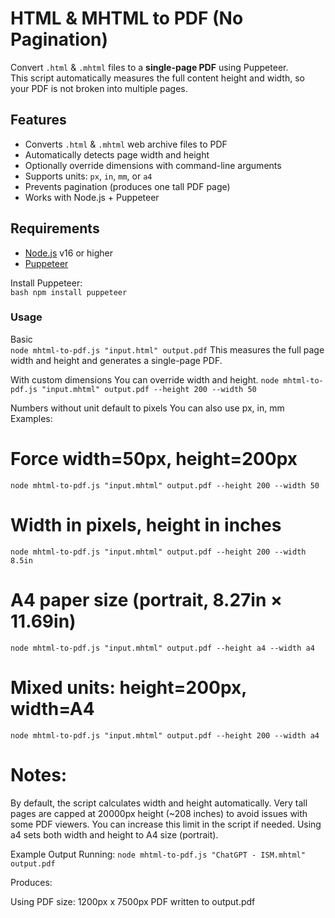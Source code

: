 # HTML & MHTML to PDF (No Pagination)

Convert `.html` & `.mhtml` files to a **single-page PDF** using Puppeteer.  
This script automatically measures the full content height and width, so your PDF is not broken into multiple pages.

## Features

- Converts `.html` & `.mhtml` web archive files to PDF
- Automatically detects page width and height
- Optionally override dimensions with command-line arguments
- Supports units: `px`, `in`, `mm`, or `a4`
- Prevents pagination (produces one tall PDF page)
- Works with Node.js + Puppeteer

## Requirements

- [Node.js](https://nodejs.org/) v16 or higher
- [Puppeteer](https://pptr.dev/)

Install Puppeteer:  
`bash
npm install puppeteer`

### Usage
Basic  
`node mhtml-to-pdf.js "input.html" output.pdf`
This measures the full page width and height and generates a single-page PDF.

With custom dimensions
You can override width and height.
`node mhtml-to-pdf.js "input.mhtml" output.pdf --height 200 --width 50`

Numbers without unit default to pixels
You can also use px, in, mm
Examples:

# Force width=50px, height=200px
`node mhtml-to-pdf.js "input.mhtml" output.pdf --height 200 --width 50`

# Width in pixels, height in inches
`node mhtml-to-pdf.js "input.mhtml" output.pdf --height 200 --width 8.5in`

# A4 paper size (portrait, 8.27in × 11.69in)
`node mhtml-to-pdf.js "input.mhtml" output.pdf --height a4 --width a4`

# Mixed units: height=200px, width=A4
`node mhtml-to-pdf.js "input.mhtml" output.pdf --height 200 --width a4`

# Notes:  
By default, the script calculates width and height automatically.
Very tall pages are capped at 20000px height (~208 inches) to avoid issues with some PDF viewers. You can increase this limit in the script if needed.
Using a4 sets both width and height to A4 size (portrait).

Example Output
Running:
`node mhtml-to-pdf.js "ChatGPT - ISM.mhtml" output.pdf`

Produces:

Using PDF size: 1200px x 7500px
PDF written to output.pdf
